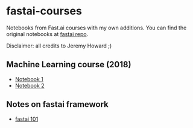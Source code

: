 # fastai-courses
Notebooks from Fast.ai courses with my own additions. You can find the original notebooks at [fastai repo](https://github.com/fastai/fastai/tree/master/courses).

Disclaimer: all credits to Jeremy Howard ;)

## Machine Learning course (2018)
* [Notebook 1](https://nbviewer.jupyter.org/github/pyjaime/fastai-courses/blob/master/machine-learning-2018/lesson1-rf.ipynb)
* [Notebook 2](https://nbviewer.jupyter.org/github/pyjaime/fastai-courses/blob/master/machine-learning-2018/lesson2-rf.ipynb)

## Notes on fastai framework
* [fastai 101](https://nbviewer.jupyter.org/github/pyjaime/fastai-courses/blob/master/fastai-101.ipynb)